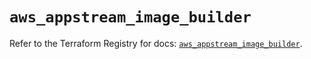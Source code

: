 # `aws_appstream_image_builder`

Refer to the Terraform Registry for docs: [`aws_appstream_image_builder`](https://registry.terraform.io/providers/hashicorp/aws/6.2.0/docs/resources/appstream_image_builder).
